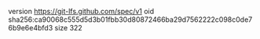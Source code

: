 version https://git-lfs.github.com/spec/v1
oid sha256:ca90068c555d5d3b01fbb30d80872466ba29d7562222c098c0de76b9e6e4bfd3
size 322
